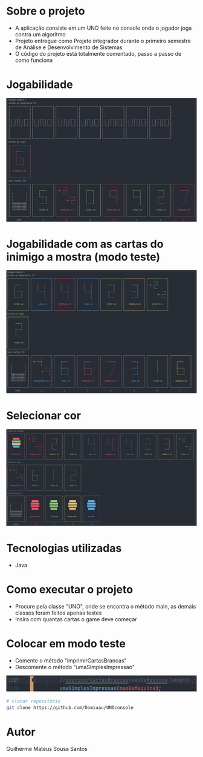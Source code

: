 # Sobre o projeto

- A aplicação consiste em um UNO feito no console onde o jogador joga contra um algoritmo
- Projeto entregue como Projeto integrador durante o primeiro semestre de Análise e Desenvolvimento de Sistemas
- O código do projeto está totalmente comentado, passo a passo de como funciona

# Jogabilidade

![Jogabilidade](https://github.com/Domiuau/UNOconsole/blob/master/Assets/unogit1.png) 

# Jogabilidade com as cartas do inimigo a mostra (modo teste)

![Jogabilidade](https://github.com/Domiuau/UNOconsole/blob/master/Assets/unogit2.png)

# Selecionar cor

![Jogabilidade](https://github.com/Domiuau/UNOconsole/blob/master/Assets/unogit3.png)


# Tecnologias utilizadas

- Java

# Como executar o projeto

- Procure pela classe "UNO", onde se encontra o método main, as demais classes foram feitos apenas testes
- Insira com quantas cartas o game deve começar
  
# Colocar em modo teste

- Comente o método "imprimirCartasBrancas"
- Descomente o método "umaSimplesImpressao"

![Jogabilidade](https://github.com/Domiuau/UNOconsole/blob/master/Assets/unogit5.png)





```bash
# clonar repositório
git clone https://github.com/Domiuau/UNOconsole
```

# Autor

Guilherme Mateus Sousa Santos
